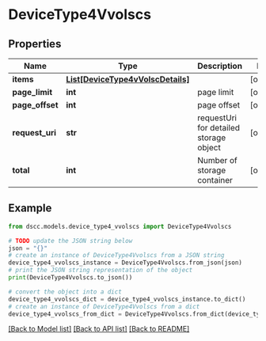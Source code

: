 # DeviceType4Vvolscs


## Properties

Name | Type | Description | Notes
------------ | ------------- | ------------- | -------------
**items** | [**List[DeviceType4vVolscDetails]**](DeviceType4vVolscDetails.md) |  | [optional] 
**page_limit** | **int** | page limit | [optional] 
**page_offset** | **int** | page offset | [optional] 
**request_uri** | **str** | requestUri for detailed storage object | [optional] 
**total** | **int** | Number of storage container | [optional] 

## Example

```python
from dscc.models.device_type4_vvolscs import DeviceType4Vvolscs

# TODO update the JSON string below
json = "{}"
# create an instance of DeviceType4Vvolscs from a JSON string
device_type4_vvolscs_instance = DeviceType4Vvolscs.from_json(json)
# print the JSON string representation of the object
print(DeviceType4Vvolscs.to_json())

# convert the object into a dict
device_type4_vvolscs_dict = device_type4_vvolscs_instance.to_dict()
# create an instance of DeviceType4Vvolscs from a dict
device_type4_vvolscs_from_dict = DeviceType4Vvolscs.from_dict(device_type4_vvolscs_dict)
```
[[Back to Model list]](../README.md#documentation-for-models) [[Back to API list]](../README.md#documentation-for-api-endpoints) [[Back to README]](../README.md)


